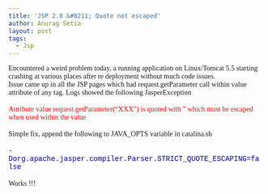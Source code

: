 ```yaml
---
title: 'JSP 2.0 &#8211; Quote not escaped'
author: Anurag Setia
layout: post
tags:
  - Jsp
---
```

<span style="font-family:verdana;">Encountered a weird problem today, a running application on Linux/Tomcat 5.5 starting crashing at various places after re deployment without much code issues.</span>  
<span style="font-family:verdana;">Issue came up in all the JSP pages which had request.getParameter call within value attribute of any tag. Logs showed the following JasperException</span>  
<span style="font-family:verdana;"></span>  
<span style="font-family:verdana;color:#ff0000;">Attribute value request.getParameter(&#8220;XXX&#8221;) is quoted with &#8221; which must be escaped when used within the value</span>  
<span style="font-family:verdana;"></span>  
<span style="font-family:verdana;">Simple fix, append the following to JAVA_OPTS variable in catalina.sh</span>  
<span style="font-family:Verdana;"></span>  
<span style="font-family:courier new;color:#000099;">-Dorg.apache.jasper.compiler.Parser.STRICT_QUOTE_ESCAPING=false</span>  
<span style="font-family:verdana;"></span>  
<span style="font-family:verdana;">Works !!!</span>